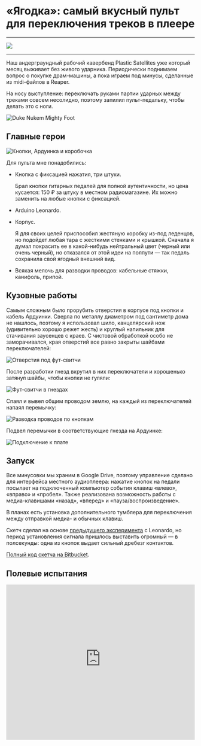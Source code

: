 # «Ягодка»: самый вкусный пульт для переключения треков в плеере

***
![](/2018/10/24/yagodka/img/cover.jpg)
***

Наш андерграундный рабочий кавербенд Plastic Satellites уже который месяц выживает без живого ударника.
Периодически поднимаем вопрос о покупке драм-машины, а пока играем под минусы, сделанные из midi-файлов в Reaper.

На носу выступление: переключать руками партии ударных между треками совсем несолидно, поэтому запилил пульт-педальку, чтобы делать это с ноги.

![Duke Nukem Mighty Foot](./img/duke.png "Все становится лучше, если делать это с ноги!")

## Главные герои

![Кнопки, Ардуинка и коробочка](./img/01.jpg)

Для пульта мне понадобились:

* Кнопка с фиксацией нажатия, три штуки.

	Брал кнопки гитарных педалей для полной аутентичности, но цена кусается: 150 ₽ за штуку в местном радиомагазине.
	Их можно заменить на любые кнопки с фиксацией.

* Arduino Leonardo.

* Корпус.

	Я для своих целей приспособил жестяную коробку из-под леденцов, но подойдет любая тара с жесткими стенками и крышкой.
    Сначала я думал покрасить ее в какой-нибудь нейтральный цвет (черный или очень черный), но отказался от этой идеи на полпути — так педаль сохранила свой ягодный внешний вид.

* Всякая мелочь для разводки проводов: кабельные стяжки, канифоль, припой.

## Кузовные работы

Самым сложным было прорубить отверстия в корпусе под кнопки и кабель Ардуинки.
Сверла по металлу диаметром под сантиметр дома не нашлось, поэтому я использовал шило, канцелярский нож (удивительно хорошо режет жесть) и круглый напильник для стачивания заусенцев с краев.
С чистовой обработкой особо не заморачивался, края отверстий все равно закрыты шайбами переключателей:

![Отверстия под фут-свитчи](./img/02.jpg)

После разработки гнезд вкрутил в них переключатели и хорошенько затянул шайбы, чтобы кнопки не гуляли:

![Фут-свитчи в гнездах](./img/03.jpg)

Спаял и вывел общим проводом землю, на каждый из переключателей напаял перемычку:

![Разводка проводов по кнопкам](./img/04.jpg)

Подвел перемычки в соответствующие гнезда на Ардуинке:

![Подключение к плате](./img/05.jpg)

## Запуск

Все минусовки мы храним в Google Drive, поэтому управление сделано для интерфейса местного аудиоплеера: нажатие кнопок на педали посылает на подключенный компьютер события клавиш «влево», «вправо» и «пробел».
Также реализована возможность работы с медиа-клавишами «назад», «вперед» и «пауза/воспроизведение».

В планах есть установка дополнительного тумблера для переключения между отправкой медиа- и обычных клавиш.

Скетч сделал на основе [предыдущего эксперимента](/2018/07/01/arduinopad/) с Leonardo, но период установления сигнала пришлось выставить огромный — в полсекунды: одна из кнопок выдает сильный дребезг контактов.

[Полный код скетча на Bitbucket](https://github.com/torunar/yagodka/src/).

## Полевые испытания

<iframe width="100%"
		height="415"
		src="https://www.youtube-nocookie.com/embed/7wtQgEsVEmQ?rel=0"
		frameborder="0"
		allow="autoplay; encrypted-media"
		allowfullscreen
></iframe>
